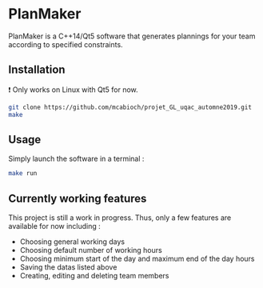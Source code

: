 # PlanMaker
PlanMaker is a C++14/Qt5 software that generates plannings for your team according to specified constraints.


## Installation
❗ Only works on Linux with Qt5 for now.
```bash
git clone https://github.com/mcabioch/projet_GL_uqac_automne2019.git
make
```
## Usage
Simply launch the software in a terminal :
```bash
make run
```

## Currently working features

This project is still a work in progress. Thus, only a few features are available for now including : 
- Choosing general working days
- Choosing default number of working hours
- Choosing minimum start of the day and maximum end of the day hours
- Saving the datas listed above
- Creating, editing and deleting team members
